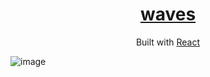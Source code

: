 <h1 align="center">
  <a href="https://neilly.dev" target="_blank">waves</a>
</h1>
<p align="center">
  Built with <a href="https://reactjs.org/" target="_blank">React</a>
</p>

![image](https://user-images.githubusercontent.com/51303046/148043434-bbc72e45-f7f7-4fe0-a1d5-8b3dd902c719.png)

